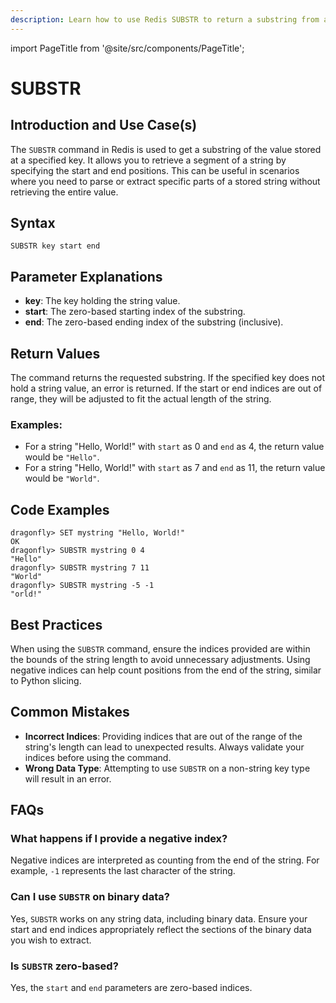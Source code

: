 ```yaml
---
description: Learn how to use Redis SUBSTR to return a substring from a string value.
---
```


import PageTitle from '@site/src/components/PageTitle';

# SUBSTR

<PageTitle title="Redis SUBSTR Explained (Better Than Official Docs)" />

## Introduction and Use Case(s)

The `SUBSTR` command in Redis is used to get a substring of the value stored at a specified key. It allows you to retrieve a segment of a string by specifying the start and end positions. This can be useful in scenarios where you need to parse or extract specific parts of a stored string without retrieving the entire value.

## Syntax

```plaintext
SUBSTR key start end
```

## Parameter Explanations

- **key**: The key holding the string value.
- **start**: The zero-based starting index of the substring.
- **end**: The zero-based ending index of the substring (inclusive).

## Return Values

The command returns the requested substring. If the specified key does not hold a string value, an error is returned. If the start or end indices are out of range, they will be adjusted to fit the actual length of the string.

### Examples:

- For a string "Hello, World!" with `start` as 0 and `end` as 4, the return value would be `"Hello"`.
- For a string "Hello, World!" with `start` as 7 and `end` as 11, the return value would be `"World"`.

## Code Examples

```cli
dragonfly> SET mystring "Hello, World!"
OK
dragonfly> SUBSTR mystring 0 4
"Hello"
dragonfly> SUBSTR mystring 7 11
"World"
dragonfly> SUBSTR mystring -5 -1
"orld!"
```

## Best Practices

When using the `SUBSTR` command, ensure the indices provided are within the bounds of the string length to avoid unnecessary adjustments. Using negative indices can help count positions from the end of the string, similar to Python slicing.

## Common Mistakes

- **Incorrect Indices**: Providing indices that are out of the range of the string's length can lead to unexpected results. Always validate your indices before using the command.
- **Wrong Data Type**: Attempting to use `SUBSTR` on a non-string key type will result in an error.

## FAQs

### What happens if I provide a negative index?

Negative indices are interpreted as counting from the end of the string. For example, `-1` represents the last character of the string.

### Can I use `SUBSTR` on binary data?

Yes, `SUBSTR` works on any string data, including binary data. Ensure your start and end indices appropriately reflect the sections of the binary data you wish to extract.

### Is `SUBSTR` zero-based?

Yes, the `start` and `end` parameters are zero-based indices.

